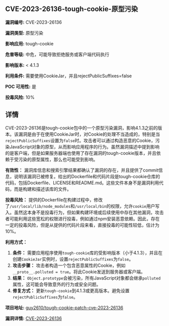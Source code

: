 ## CVE-2023-26136-tough-cookie-原型污染

**漏洞编号:** CVE-2023-26136

**漏洞类型:** 原型污染

**影响应用:** tough-cookie

**危害等级:** 中危，可能导致拒绝服务或客户端代码执行

**影响版本:** < 4.1.3

**利用条件:** 需要使用CookieJar，并且rejectPublicSuffixes=false

**POC 可用性:** 是

**投毒风险:** 10%

## 详情

CVE-2023-26136是tough-cookie包中的一个原型污染漏洞，影响4.1.3之前的版本。该漏洞是由于在使用CookieJar时，对Cookie的处理不当造成的，特别是当`rejectPublicSuffixes`设置为`false`时。攻击者可以通过构造恶意的Cookie，污染JavaScript对象的原型，从而影响应用程序的行为。虽然漏洞描述中提到影响的是客户端，但是如果服务器端也使用了存在漏洞的tough-cookie版本，并且依赖于受污染的原型属性，那么也可能受到影响。

**有效性：**
漏洞库信息和搜索引擎结果都确认了漏洞的存在，并且提供了commit信息，说明该漏洞已被修复。给出的Dockerfile和代码片段是tough-cookie仓库的代码，包括Dockerfile、LICENSE和README.md。这些文件本身不是漏洞利用代码，而是构建和描述该库的文件。

**投毒风险：**
提供的Dockerfile在构建过程中，修改了`/usr/local/lib/node_modules`和`/usr/local/bin`的权限，允许`cookie`用户写入。虽然这本身不是投毒行为，但如果构建环境或后续使用中存在其他漏洞，攻击者可能利用这些宽松的权限进行投毒，例如通过npm安装恶意依赖。因此，存在一定的投毒风险，但是从提供的代码片段来看，直接投毒的可能性较低，估计为10%。

**利用方式：**
1.  **条件：** 需要应用程序使用`tough-cookie`库的受影响版本（小于4.1.3），并且在创建`CookieJar`实例时，设置`rejectPublicSuffixes`为`false`。
2.  **攻击步骤：** 攻击者构造一个包含恶意属性的Cookie，例如`__proto__.polluted = true`。将此Cookie发送到服务器或客户端。
3.  **结果：** `Object.prototype`会被污染，所有JavaScript对象都会继承`polluted`属性，这可能会导致意外的行为或安全问题。
4. **修复方式：** 更新`tough-cookie`到4.1.3或更高版本。避免设置`rejectPublicSuffixes`为`false`。


**项目地址:** [guy2610/tough-cookie-patch-cve-2023-26136](https://github.com/guy2610/tough-cookie-patch-cve-2023-26136)

**漏洞详情:** [CVE-2023-26136](https://nvd.nist.gov/vuln/detail/CVE-2023-26136)
